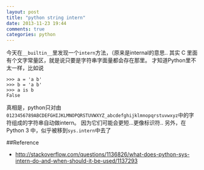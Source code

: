 ```yaml
---
layout: post
title: "python string intern"
date: 2013-11-23 19:44
comments: true
categories: python
---
```


今天在`__builtin__`里发现一个`intern`方法，（原来是internal的意思..
其实 C 里面有个文字常量区，就是说只要是字符串字面量都会存在那里。
才知道Python里不太一样，比如说
```
>>> a = 'a b'
>>> b = 'a b'
>>> a is b
False
```
真相是，python只对由`0123456789ABCDEFGHIJKLMNOPQRSTUVWXYZ_abcdefghijklmnopqrstuvwxyz`中的字符组成的字符串自动做intern。
因为它们可能会更短...更像标识符..
另外，在 Python 3 中，似乎被移到`sys.intern`中去了

##Reference

- http://stackoverflow.com/questions/1136826/what-does-python-sys-intern-do-and-when-should-it-be-used/1137293
